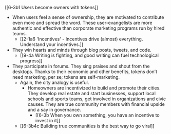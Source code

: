 [[6-3b1 Users become owners with tokens]]

- When users feel a sense of ownership, they are motivated to contribute even more and spread the word. These user-evangelists are more authentic and effective than corporate marketing programs run by hired teams.
	- [[2-1a6 'Incentives' - Incentives drive (almost) everything. Understand your incentives.]]
- They win hearts and minds through blog posts, tweets, and code. 
	- [[9-4a Writing is fighting, and good writing can fuel technological progress]]
- They participate in forums. They sing praises and shout from the desktops. Thanks to their economic and other benefits, tokens don’t need marketing, per se; tokens are self-marketing.
	- Again, the city analogy is useful. 
		- Homeowners are incentivized to build and promote their cities. They develop real estate and start businesses, support local schools and sports teams, get involved in organizations and civic causes. They are true community members with financial upside and a say in governance.
			- [[6-3b When you own something, you have an incentive to invest in it]]
	- [[6-3b4c Building true communities is the best way to go viral]]